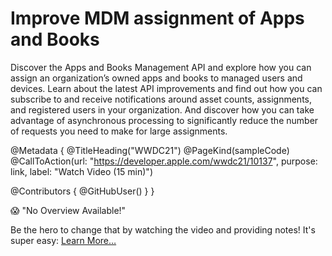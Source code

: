 # Improve MDM assignment of Apps and Books

Discover the Apps and Books Management API and explore how you can assign an organization’s owned apps and books to managed users and devices. Learn about the latest API improvements and find out how you can subscribe to and receive notifications around asset counts, assignments, and registered users in your organization. And discover how you can take advantage of asynchronous processing to significantly reduce the number of requests you need to make for large assignments.

@Metadata {
   @TitleHeading("WWDC21")
   @PageKind(sampleCode)
   @CallToAction(url: "https://developer.apple.com/wwdc21/10137", purpose: link, label: "Watch Video (15 min)")

   @Contributors {
      @GitHubUser(<replace this with your GitHub handle>)
   }
}

😱 "No Overview Available!"

Be the hero to change that by watching the video and providing notes! It's super easy:
 [Learn More…](https://wwdcnotes.com/documentation/wwdcnotes/contributing)
